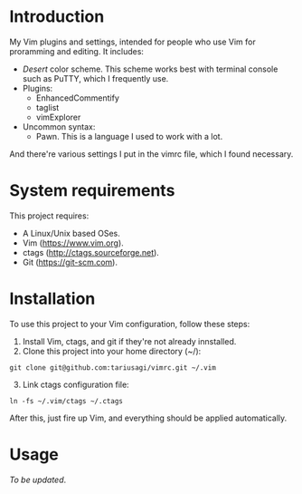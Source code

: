 # Introduction
My Vim plugins and settings, intended for people who use Vim for proramming and editing. It includes:
- *Desert* color scheme. This scheme works best with terminal console such as PuTTY, which I frequently use.
- Plugins:
	- EnhancedCommentify
	- taglist
	- vimExplorer
- Uncommon syntax:
	- Pawn. This is a language I used to work with a lot.

And there're various settings I put in the vimrc file, which I found necessary.

# System requirements
This project requires:
- A Linux/Unix based OSes.
- Vim (https://www.vim.org).
- ctags (http://ctags.sourceforge.net).
- Git (https://git-scm.com).

# Installation
To use this project to your Vim configuration, follow these steps:
1. Install Vim, ctags, and git if they're not already innstalled.
2. Clone this project into your home directory (~/):

`git clone git@github.com:tariusagi/vimrc.git ~/.vim`

3. Link ctags configuration file:

`ln -fs ~/.vim/ctags ~/.ctags`

After this, just fire up Vim, and everything should be applied automatically.

# Usage
*To be updated*.
